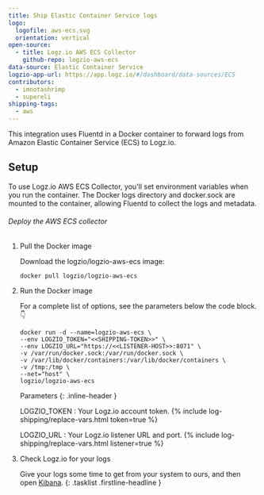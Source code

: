 ```yaml
---
title: Ship Elastic Container Service logs
logo:
  logofile: aws-ecs.svg
  orientation: vertical
open-source:
  - title: Logz.io AWS ECS Collector
    github-repo: logzio-aws-ecs
data-source: Elastic Container Service
logzio-app-url: https://app.logz.io/#/dashboard/data-sources/ECS
contributors:
  - imnotashrimp
  - supereli
shipping-tags:
  - aws
---
```


This integration uses Fluentd in a Docker container to forward logs from Amazon Elastic Container Service (ECS) to Logz.io.

## Setup

To use Logz.io AWS ECS Collector, you'll set environment variables when you run the container.
The Docker logs directory and docker.sock are mounted to the container, allowing Fluentd to collect the logs and metadata.

###### Deploy the AWS ECS collector

1.  Pull the Docker image

    Download the logzio/logzio-aws-ecs image:

    ```shell
    docker pull logzio/logzio-aws-ecs
    ```

2.  Run the Docker image

    For a complete list of options, see the parameters below the code block.👇

    ```shell
    docker run -d --name=logzio-aws-ecs \
    --env LOGZIO_TOKEN="<<SHIPPING-TOKEN>>" \
    --env LOGZIO_URL="https://<<LISTENER-HOST>>:8071" \
    -v /var/run/docker.sock:/var/run/docker.sock \
    -v /var/lib/docker/containers:/var/lib/docker/containers \
    -v /tmp:/tmp \
    --net="host" \
    logzio/logzio-aws-ecs
    ```

    Parameters
    {: .inline-header }

    LOGZIO_TOKEN <span class="required-param"></span>
    : Your Logz.io account token.
      {% include log-shipping/replace-vars.html token=true %}

    LOGZIO_URL <span class="required-param"></span>
    : Your Logz.io listener URL and port.
      {% include log-shipping/replace-vars.html listener=true %}

3.  Check Logz.io for your logs

    Give your logs some time to get from your system to ours, and then open [Kibana](https://app.logz.io/#/dashboard/kibana).
{: .tasklist .firstline-headline }
